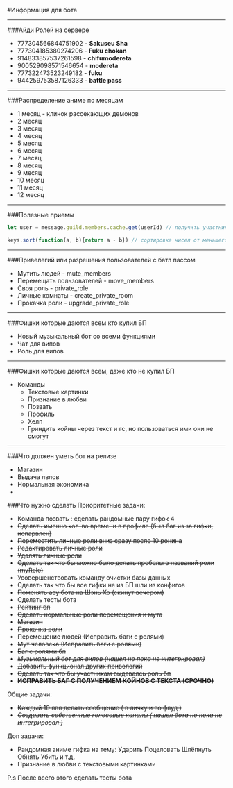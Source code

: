 #Информация для бота

----
###Айди Ролей на сервере
- 777304566844751902 - **Sakuseu Sha**
- 777304185380274206 - **Fuku chokan**
- 914833857537261598 - **chifumodereta**
- 900529098571546654 - **modereta**
- 777322473523249182 - **fuku**
- 944259753587126333 - **battle pass**
---

###Распределение анимэ по месяцам

- 1 месяц - клинок рассекающих демонов
- 2 месяц
- 3 месяц
- 4 месяц
- 5 месяц
- 6 месяц
- 7 месяц
- 8 месяц
- 9 месяц
- 10 месяц
- 11 месяц
- 12 месяц
---

###Полезные приемы

```js
let user = message.guild.members.cache.get(userId) // получить участника гильдий по айди

keys.sort(function(a, b){return a - b}) // сортировка чисел от меньшего к большому 
```
---

###Привелегий или разрешения пользователей с батл пассом
- Мутить людей - mute_members
- Перемещать пользователей - move_members
- Своя роль - private_role
- Личные комнаты - create_private_room
- Прокачка роли - upgrade_private_role
---

###Фишки которые даются всем кто купил БП
- Новый музыкальный бот со всеми функциями
- Чат для випов
- Роль для випов
---

###Фишки которые даются всем, даже кто не купил БП
- Команды 
  - Текстовые картинки
  - Признание в любви
  - Позвать
  - Профиль
  - Хелп
  - Гриндить койны через текст и гс, но пользоваться ими они не смогут
---
  
###Что должен уметь бот на релизе
- Магазин
- Выдача лвлов
- Нормальная экономика
- 

###Что нужно сделать
Приоритетные задачи:
- ~~Команда позвать : сделать рандомные пару гифок 4~~
- ~~Сделать именно кол-во времени в профиле (был баг из за гифки, испарвлен)~~
- ~~Переместить личные роли вниз сразу после 10 ронина~~
- ~~Редактировать личные роли~~
- ~~Удалять личные роли~~
- ~~Сделать так что бы можно было делать пробелы в названий роли (myRole)~~
- Усовершенствовать команду очистки базы данных
- Сделать так что бы все гифки не из БП шли из конфигов
- ~~Поменять аву бота на Шэнь Хэ (скинут вечером)~~
- Сделать тесты бота
- ~~Рейтинг бп~~
- ~~Сделать нормальные роли перемещения и мута~~
- ~~Магазин~~
- ~~Прокачка роли~~
- ~~Перемещение людей (Исправить баги с ролями)~~
- ~~Мут человека (Исправить баги с ролями)~~
- ~~Баг с ролями бп~~
- ~~_Музыкальный бот для випов (нашел но пока не интегрировал)_~~
- ~~Добавить функционал других привелегий~~
- ~~Сделать так что бы участникам выдавалсь роль бп~~
- ~~**ИСПРАВИТЬ БАГ С ПОЛУЧЕНИЕМ КОЙНОВ С ТЕКСТА (СРОЧНО)**~~

Общие задачи:
- ~~Каждый 10 лвл делать сообщение ( в личку и во флуд )~~
- ~~_Создавать собственные голосовые каналы ( нашел бота но пока не интегрировал )_~~

Доп задачи:
- Рандомная аниме гифка на тему: Ударить Поцеловать Шлёпнуть Обнять Убить и т.д.
- Признание в любви с текстовыми картинками

P.s После всего этого сделать тесты бота